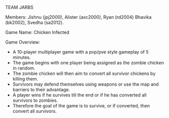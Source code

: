 TEAM JARBS

Members:  Jishnu (jpj2000), Alister (axc2000), Ryan (rd2004) Bhavika (bk2002), Svedha (sa2012).

Game Name: Chicken Infected

Game Overview: 

  - A 10-player multiplayer game with a pvp/pve style gameplay of 5 minutes.
  - The game begins with one player being assigned as the zombie chicken in random.
  - The zombie chicken will then aim to convert all survivor chickens by killing them.
  - Survivors may defend themselves using weapons or use the map and barriers to their advantage.
  - A player wins if he survives till the end or if he has converted all survivors to zombies.
  - Therefore the goal of the game is to survive, or if converted, then convert all survivors.
